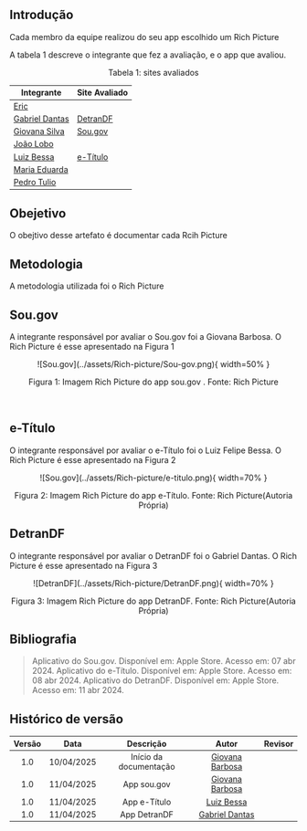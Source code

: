## Introdução

Cada membro da equipe realizou do seu app escolhido um Rich Picture

A tabela 1 descreve o integrante que fez a avaliação, e o app que avaliou.

<center>
    Tabela 1: sites avaliados

| Integrante                                     | Site Avaliado         |
| ---------------------------------------------- | --------------------- |
| [Eric](https://github.com/eric-kingu)          |                       |
| [Gabriel Dantas](https://github.com/gbevi)     | [DetranDF](#detrandf) |
| [Giovana Silva](https://github.com/gio221)     | [Sou.gov](#sou.gov)   |
| [João Lobo](https://github.com/joaolobo10)     |                       |
| [Luiz Bessa](https://github.com/lfelipebessa)  | [e-Título](#e-Título) |
| [Maria Eduarda](https://github.com/maaduh)     |                       |
| [Pedro Tulio](https://github.com/PedrooCamilo) |                       |

</center>

## Obejetivo

O obejtivo desse artefato é documentar cada Rcih Picture

## Metodologia

A metodologia utilizada foi o Rich Picture

## Sou.gov

A integrante responsável por avaliar o Sou.gov foi a Giovana Barbosa. O Rich Picture é esse apresentado na Figura 1

<center>
![Sou.gov](../assets/Rich-picture/Sou-gov.png){ width=50% }
<div align="center" >
    <p> Figura 1: Imagem Rich Picture do app sou.gov . Fonte: Rich Picture
    </p> 
</div>
</center>

<br>

## e-Título

O integrante responsável por avaliar o e-Título foi o Luiz Felipe Bessa. O Rich Picture é esse apresentado na Figura 2

<center>
![Sou.gov](../assets/Rich-picture/e-titulo.png){ width=70% }
<div align="center" >
    <p> Figura 2: Imagem Rich Picture do app e-Título. Fonte: Rich Picture(Autoria Própria)
    </p> 
</div>
</center>

## DetranDF

O integrante responsável por avaliar o DetranDF foi o Gabriel Dantas. O Rich Picture é esse apresentado na Figura 3

<center>
![DetranDF](../assets/Rich-picture/DetranDF.png){ width=70% }
<div align="center" >
    <p> Figura 3: Imagem Rich Picture do app DetranDF. Fonte: Rich Picture(Autoria Própria)
    </p> 
</div>
</center>

## Bibliografia

> Aplicativo do Sou.gov. Disponível em: Apple Store. Acesso em: 07 abr 2024.
> Aplicativo do e-Título. Disponível em: Apple Store. Acesso em: 08 abr 2024.
> Aplicativo do DetranDF. Disponível em: Apple Store. Acesso em: 11 abr 2024.

## Histórico de versão

| Versão |    Data    |       Descrição        |                     Autor                     | Revisor |
| :----: | :--------: | :--------------------: | :-------------------------------------------: | :-----: |
|  1.0   | 10/04/2025 | Início da documentação | [Giovana Barbosa ](https://github.com/gio221) |         |
|  1.0   | 11/04/2025 |      App sou.gov       | [Giovana Barbosa ](https://github.com/gio221) |         |
|  1.0   | 11/04/2025 |      App e-Título      | [Luiz Bessa](https://github.com/lfelipebessa) |         |
|  1.0   | 11/04/2025 |      App DetranDF      |  [Gabriel Dantas](https://github.com/gbevi)   |         |
